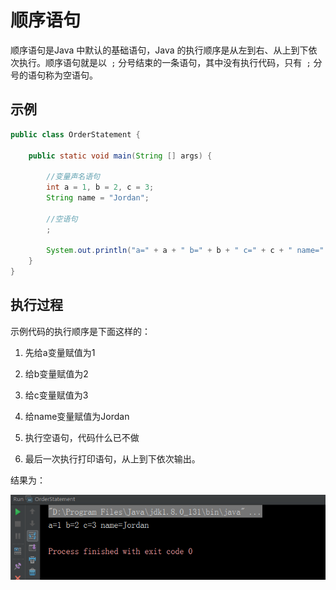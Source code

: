 # 顺序语句

顺序语句是Java 中默认的基础语句，Java 的执行顺序是从左到右、从上到下依次执行。顺序语句就是以` ;` 分号结束的一条语句，其中没有执行代码，只有` ;` 分号的语句称为空语句。

## 示例

``` java
public class OrderStatement {

    public static void main(String [] args) {

        //变量声名语句
        int a = 1, b = 2, c = 3;
        String name = "Jordan";

        //空语句
        ;
        
        System.out.println("a=" + a + " b=" + b + " c=" + c + " name=" + name);
    }
}
```

## 执行过程

示例代码的执行顺序是下面这样的：

1. 先给a变量赋值为1

2. 给b变量赋值为2

3. 给c变量赋值为3

4. 给name变量赋值为Jordan

5. 执行空语句，代码什么已不做

6. 最后一次执行打印语句，从上到下依次输出。


结果为：

![顺序语句执行结果](../_media/statement/orderResult.png)

